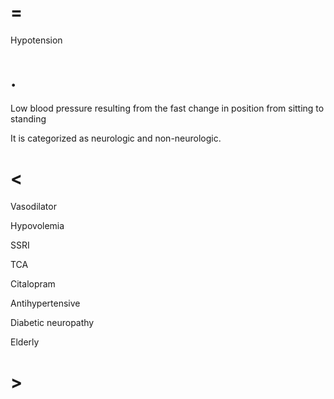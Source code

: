 # =

Hypotension

# .

Low blood pressure resulting from the fast change in position from sitting to standing

It is categorized as neurologic and non-neurologic.

# <

Vasodilator

Hypovolemia

SSRI

TCA

Citalopram

Antihypertensive

Diabetic neuropathy

Elderly

# >
